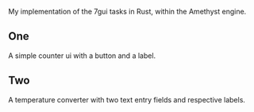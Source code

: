 My implementation of the 7gui tasks in Rust, within the Amethyst engine. 


## One
A simple counter ui with a button and a label.

## Two
A temperature converter with two text entry fields and respective labels.